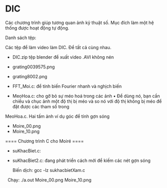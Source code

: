 # DIC
Các chương trình giúp tương quan ảnh kỷ thuật số. Mục đích làm một hệ thống được hoạt động tự động.

Danh sách tệp:

Các tệp để làm video làm DIC. Để tất cả cùng nhau.
 - DIC.zip tệp blender để xuất video .AVI không nén
 - grating0039575.png
 - grating8002.png

 - FFT_Moi.c: để tính biến Fourier nhanh và nghịch biến
 - MeoHoa.c: cho gỡ bỏ sự méo hoá trong các ảnh
   • Để dùng nó, bạn cần chiếu và chục ảnh một độ thị bị méo và so nó với độ thị không bị méo để đặt được các tham số trong 
 
MeoHoa.c.
Hai tấm ảnh ví dụ góc để tính gợn sóng
 - Moire_00.png
 - Moire_10.png
 
==== Chương trình C cho Moiré ====
 - suKhacBiet.c:
 - suKhacBiet2.c: đang phát triển cách mới để kiếm các nét gợn sóng
 
   Biến dịch:
gcc -lz sukhacbietXam.c

   Chạy:
./a.out Moire_00.png Moire_10.png
